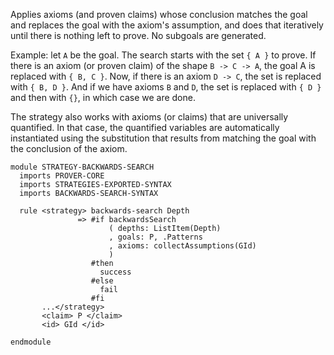 Applies axioms (and proven claims) whose conclusion
matches the goal and replaces the goal with the axiom's
assumption, and does that iteratively until there is nothing left
to prove. No subgoals are generated.

Example: let `A` be the goal. The search starts with the set
`{ A }` to prove. If there is an axiom (or proven claim)
of the shape `B -> C -> A`, the goal A is replaced with
`{ B, C }`. Now, if there is an axiom `D -> C`, the set
is replaced with `{ B, D }`. And if we have axioms `B` and `D`,
the set is replaced with `{ D }` and then with `{}`, in which case
we are done.

The strategy also works with axioms (or claims) that are
universally quantified. In that case, the quantified variables
are automatically instantiated using the substitution that results
from matching the goal with the conclusion of the axiom.

```k
module STRATEGY-BACKWARDS-SEARCH
  imports PROVER-CORE
  imports STRATEGIES-EXPORTED-SYNTAX
  imports BACKWARDS-SEARCH-SYNTAX

  rule <strategy> backwards-search Depth
               => #if backwardsSearch
                      ( depths: ListItem(Depth)
                      , goals: P, .Patterns
                      , axioms: collectAssumptions(GId)
                      )
                  #then
                    success
                  #else
                    fail
                  #fi
       ...</strategy>
       <claim> P </claim>
       <id> GId </id>

endmodule
```
